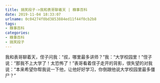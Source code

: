 ```yaml
---
title: 搞笑段子->我和表哥聊着天 | 糗事百科
date: 2019-11-04 18:33:07
urlname: 0c04274f0bd3853884ed11f44f0cb2b8
tags: 
- 糗事百科
categories:
- 糗事百科
- 搞笑段子
---
```

我和表哥聊着天，侄子问我：“叔，哪里最多讲师？”我：“大学校园里！”侄子说：“那我不上大学了！太恐怖了！”表哥看着侄子走开的背影，很失望的对我说：“本来希望你帮我说一下他，让他好好学习，你倒跟他说大学校园里最多僵 尸？”


